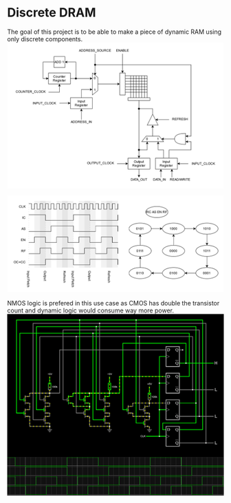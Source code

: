 # Discrete DRAM

The goal of this project is to be able to make a piece of dynamic RAM using only discrete components.  
![functional diagram image](https://raw.githubusercontent.com/Xaetral/Discrete_DRAM/refs/heads/main/functional_diagram.png "Functional Diagram")

![state machine image](https://raw.githubusercontent.com/Xaetral/Discrete_DRAM/refs/heads/main/state_machine.png "State Machine")

NMOS logic is prefered in this use case as CMOS has double the transistor count and dynamic logic would consume way more power.  
![nmos implementation image](https://raw.githubusercontent.com/Xaetral/Discrete_DRAM/refs/heads/main/nmos_implementation.png "NMOS Implementation")
